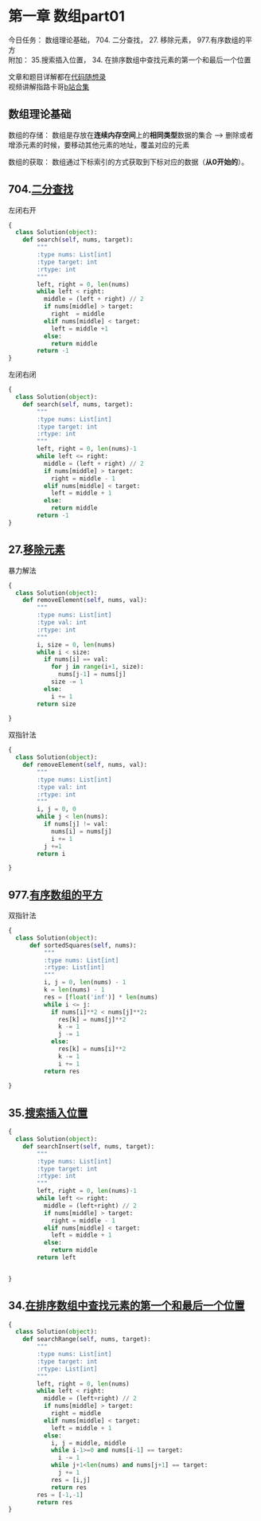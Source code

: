 # 第一章  数组part01 

今日任务： 数组理论基础， 704. 二分查找， 27. 移除元素， 977.有序数组的平方  
附加： 35.搜索插入位置， 34. 在排序数组中查找元素的第一个和最后一个位置

文章和题目详解都在[代码随想录](https://programmercarl.com/)  
视频讲解指路卡哥[b站合集](https://space.bilibili.com/525438321/channel/collectiondetail?sid=180037)

## 数组理论基础  
数组的存储： 数组是存放在**连续内存空间**上的**相同类型**数据的集合 --> 删除或者增添元素的时候，要移动其他元素的地址，覆盖对应的元素  

数组的获取： 数组通过下标索引的方式获取到下标对应的数据（**从0开始的**）。


## 704.[二分查找](https://leetcode.com/problems/binary-search/description/) 
左闭右开  
```python
{
  class Solution(object):
    def search(self, nums, target):
        """
        :type nums: List[int]
        :type target: int
        :rtype: int
        """
        left, right = 0, len(nums)
        while left < right:
          middle = (left + right) // 2
          if nums[middle] > target:
            right  = middle
          elif nums[middle] < target:
            left = middle +1
          else:
            return middle
        return -1
}
```

左闭右闭  
```python
{
  class Solution(object):
    def search(self, nums, target):
        """
        :type nums: List[int]
        :type target: int
        :rtype: int
        """
        left, right = 0, len(nums)-1
        while left <= right:
          middle = (left + right) // 2
          if nums[middle] > target:
            right = middle - 1
          elif nums[middle] < target:
            left = middle + 1
          else:
            return middle
        return -1 
}
```



## 27.[移除元素](https://leetcode.com/problems/remove-element/description/)
暴力解法  
```python
{
  class Solution(object):
    def removeElement(self, nums, val):
        """
        :type nums: List[int]
        :type val: int
        :rtype: int
        """
        i, size = 0, len(nums)
        while i < size:
          if nums[i] == val:
            for j in range(i+1, size):
              nums[j-1] = nums[j]
            size -= 1
          else:
            i += 1
        return size 
        
}
```

双指针法   
```python
{
  class Solution(object):
    def removeElement(self, nums, val):
        """
        :type nums: List[int]
        :type val: int
        :rtype: int
        """
        i, j = 0, 0
        while j < len(nums):
          if nums[j] != val:
            nums[i] = nums[j]
            i += 1
          j +=1
        return i

}
```



## 977.[有序数组的平方](https://leetcode.com/problems/squares-of-a-sorted-array/description/) 
双指针法  
```python
{
  class Solution(object):
      def sortedSquares(self, nums):
          """
          :type nums: List[int]
          :rtype: List[int]
          """
          i, j = 0, len(nums) - 1
          k = len(nums) - 1
          res = [float('inf')] * len(nums)
          while i <= j:
            if nums[i]**2 < nums[j]**2:
              res[k] = nums[j]**2
              k -= 1
              j -= 1
            else:
              res[k] = nums[i]**2
              k -= 1 
              i += 1
          return res 
     
}
```

## 35.[搜索插入位置](https://leetcode.com/problems/search-insert-position/description/)  
```python
{
  class Solution(object):
    def searchInsert(self, nums, target):
        """
        :type nums: List[int]
        :type target: int
        :rtype: int
        """
        left, right = 0, len(nums)-1
        while left <= right:
          middle = (left+right) // 2
          if nums[middle] > target:
            right = middle - 1
          elif nums[middle] < target:
            left = middle + 1
          else:
            return middle
        return left


}
```


## 34.[在排序数组中查找元素的第一个和最后一个位置](https://leetcode.com/problems/find-first-and-last-position-of-element-in-sorted-array/)
```python
{
  class Solution(object):
    def searchRange(self, nums, target):
        """
        :type nums: List[int]
        :type target: int
        :rtype: List[int]
        """
        left, right = 0, len(nums)
        while left < right:
          middle = (left+right) // 2
          if nums[middle] > target:
            right = middle
          elif nums[middle] < target:
            left = middle + 1 
          else:
            i, j = middle, middle
            while i-1>=0 and nums[i-1] == target:
              i -= 1
            while j+1<len(nums) and nums[j+1] == target:
              j += 1
            res = [i,j]
            return res
        res = [-1,-1]
        return res
}
```

